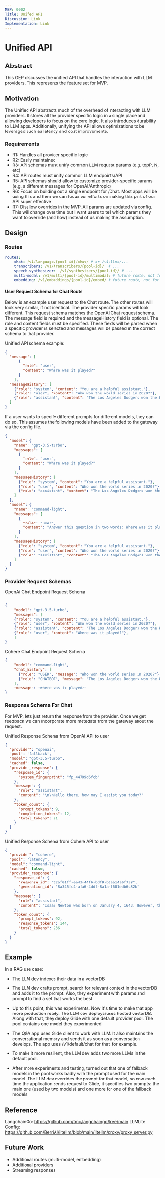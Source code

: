 ```yaml
---
MEP: 0002
Title: Unifed API
Discussion: Link
Implementation: Link
---
```


# Unified API

## Abstract

This GEP discusses the unified API that handles the interaction with LLM providers. This represents the feature set for MVP.

## Motivation


The Unified API abstracts much of the overhead of interacting with LLM providers.
It stores all the provider specific logic in a single place and allowing developers to focus on the core logic. It also introduces durability to LLM apps. Additionally, unifying the API allows optimizations to be leveraged such as latency and cost improvements.


### Requirements

- R1: Handles all provider specific logic
- R2: Easily maintained
- R3: API schemas must unify common LLM request params (e.g. topP, N, etc)
- R4: API routes must unify common LLM endpoints/API
- R5: API schemas should allow to customize provider-specific params (e.g. a different messages for OpenAI/Anthropic)
- R6: Focus on building out a single endpoint for /Chat. Most apps will be using this and then we can focus our efforts on making this part of our API super effective
- R7: Disallow overrides in the MVP. All params are updated via config. This will change over time but I want users to tell which params they want to override (and how) instead of us making the assumption.


## Design


### Routes
```yaml
routes:
    chat: /v1/language/{pool-id}/chat/ # or /v1/llms/...
    transcribers: /v1/transcribers/{pool-id}/  # ...
    speech-synthesizer:  /v1/synthesizers/{pool-id}/ # ...
    multi-modal: /v1/multi/{pool-id}/multimodal/ # future route, not for MVP
    embedding: /v1/embeddings/{pool-id}/embed/ # future route, not for MVP
```


#### User Request Schema for Chat Route

Below is an example user request to the Chat route. The other routes will look very similar, if not identical. The provider specific params will look different.
This request schema matches the OpenAI Chat request schema. The message field is required and the messageHistory field is optional. The role and content fields must be
specified. These fields will be parsed when a specific provider is selected and messages will be passed in the correct schema to that provider.

Unified API schema example:

```json
{
  "message": [
      {
        "role": "user",
        "content": "Where was it played?"
      }
    ],
  "messageHistory": [
    {"role": "system", "content": "You are a helpful assistant."},
    {"role": "user", "content": "Who won the world series in 2020?"},
    {"role": "assistant", "content": "The Los Angeles Dodgers won the World Series in 2020."},
  ]
}
```
If a user wants to specify different prompts for different models, they can do so.
This assumes the following models have been added to the gateway via the config file.

```json
{
  "model": {
    "name": "gpt-3.5-turbo",
    "messages": [
      {
        "role": "user",
        "content": "Where was it played?"
      }
    ],
    "messageHistory": [
      {"role": "system", "content": "You are a helpful assistant."},
      {"role": "user", "content": "Who won the world series in 2020?"},
      {"role": "assistant", "content": "The Los Angeles Dodgers won the World Series in 2020."}
    ]
  },
  "model": {
    "name": "command-light",
    "messages": [
      {
        "role": "user",
        "content": "Answer this question in two words: Where was it played?"
      }
    ],
    "messageHistory": [
      {"role": "system", "content": "You are a helpful assistant."},
      {"role": "user", "content": "Who won the world series in 2020?"},
      {"role": "assistant", "content": "The Los Angeles Dodgers won the World Series in 2020."}
    ]
  }
}

```

### Provider Request Schemas

OpenAi Chat Endpoint Request Schema

```json

{
    "model": "gpt-3.5-turbo",
    "messages": [
    {"role": "system", "content": "You are a helpful assistant."},
    {"role": "user", "content": "Who won the world series in 2020?"},
    {"role": "assistant", "content": "The Los Angeles Dodgers won the World Series in 2020."},
    {"role": "user", "content": "Where was it played?"},
    ]
}

```
Cohere Chat Endpoint Request Schema

```json
{
    "model": "command-light",
    "chat_history": [
      {"role": "USER", "message": "Who won the world series in 2020?"},
      {"role": "CHATBOT", "message": "The Los Angeles Dodgers won the World Series in 2020."}
    ],
    "message": "Where was it played?"
}
```

### Response Schema For Chat

For MVP, lets just return the response from the provider. Once we get feedback we can incorporate more metedata from the gateway about the request.

Unified Response Schema from OpenAI API to user

```json
{
  "provider": "openai",
  "pool": "fallback",
  "model": "gpt-3.5-turbo",
  "cached": false,
  "provider_response": {
    "response_id": {
      "system_fingerprint": "fp_44709d6fcb"
    },
    "message": {
      "role": "assistant",
      "content": "\n\nHello there, how may I assist you today?"
    },
    "token_count": {
      "prompt_tokens": 9,
      "completion_tokens": 12,
      "total_tokens": 21
    }
  }
}
```

Unified Response Schema from Cohere API to user

```json
{
  "provider": "cohere",
  "pool": "latency",
  "model": "command-light",
  "cached": false,
  "provider_response": {
    "response_id": {
      "response_id": "12af01ff-ee43-44f6-bdf9-b5aa14a6f738",
      "generation_id": "8a345fc4-afa6-4ddf-8a1a-f601edb6c82b"
    },
    "message": {
      "role": "assistant",
      "content": "Isaac Newton was born on January 4, 1643. However, there is some debate over his birth date, with some records suggesting he was born on December 25, 1642, or even as early as October 24, 1642. Is there anything else you would like to know about Sir Isaac Newton?"
    },
    "token_count": {
      "prompt_tokens": 92,
      "response_tokens": 144,
      "total_tokens": 236
    }
  }
}
```

## Example

In a RAG use case:

- The LLM dev indexes their data in a vectorDB

- The LLM dev crafts prompt, search for relevant context in the vectorDB and adds it to the prompt. Also, they experiment with params and prompt to find a set that works the best

- Up to this point, this was experiments. Now it's time to make that app more production ready. The LLM dev deploys/uses hosted vectorDB. Along with that, they deploy Glide with one default provider pool. The pool contains one model they experimented

- The Q&A app uses Glide client to work with LLM. It also maintains the conversational memory and sends it as soon as a conversation develops. The app uses /v1/default/chat for that, for example.

- To make it more resilient, the LLM dev adds two more LLMs in the default pool.

- After more experiments and testing, turned out that one of fallback models in the pool works badly with the prompt used for the main model. The LLM dev overrides the prompt for that model, so now each time the application sends request to Glide, it specifies two prompts: the main one (used by two models) and one more for one of the fallback models.

## Reference

LangchainGo: https://github.com/tmc/langchaingo/tree/main
LLMLite Config: https://github.com/BerriAI/litellm/blob/main/litellm/proxy/proxy_server.py

## Future Work

- Additional routes (multi-model, embedding)
- Additional providers
- Streaming responses

